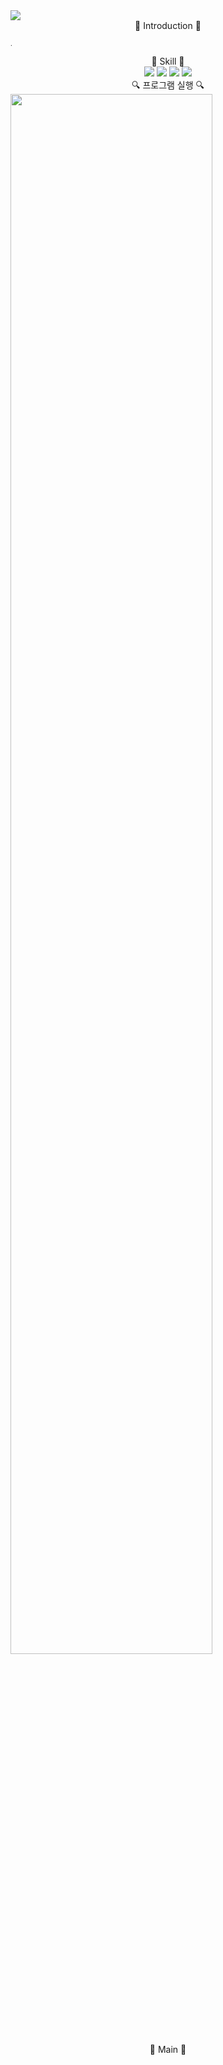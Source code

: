 <img src="https://capsule-render.vercel.app/api?type=waving&color=auto&height=200&section=header&text=Realsense&YOLO7 &fontSize=90"/>


<div align="center">  🦭 Introduction 🦭 </div>


<span style="font-size: 10px;">. </span>

<div align="center"> 🦄 Skill 🦄 </div>


<div align="center">
	<img src="https://img.shields.io/badge/python-3776AB?style=flat&logo=python&logoColor=white" />
	<img src="https://img.shields.io/badge/mysql-4479A1?style=flat&logo=mysql&logoColor=white" />
	<img src="https://img.shields.io/badge/HTML5-E34F26?style=flat&logo=HTML5&logoColor=white" />
	<img src="https://img.shields.io/badge/visual studio code-007ACC?style=flat&logo=visualstudiocode&logoColor=white" />
</div>


<div align="center"> 🔍 프로그램 실행 🔍 </div>

<img width="80%" src="https://github.com/addinedu-amr-3rd/eda-repo-3/assets/47076138/94831a4a-7b14-4cd9-b7ad-398620e235e8"/>



<div align="center"> 🍭 Main 🍭 </div>
